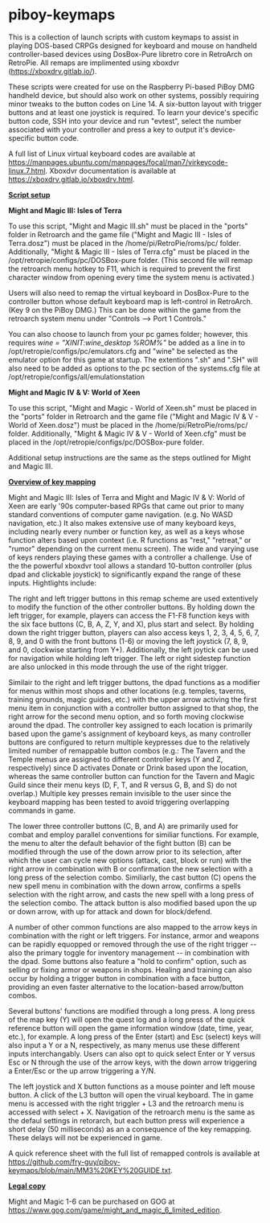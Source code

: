 # piboy-keymaps

This is a collection of launch scripts with custom keymaps to assist in playing DOS-based CRPGs designed for keyboard and mouse on handheld controller-based devices using DosBox-Pure libretro core in RetroArch on RetroPie. All remaps are implimented using xboxdvr (https://xboxdrv.gitlab.io/).

These scripts were created for use on the Raspberry Pi-based PiBoy DMG handheld device, but should also work on other systems, possibly requiring minor tweaks to the button codes on Line 14. A six-button layout with trigger buttons and at least one joystick is required. To learn your device's specific button code, SSH into your device and run "evtest", select the number associated with your controller and press a key to output it's device-specific button code.

A full list of Linux virtual keyboard codes are available at https://manpages.ubuntu.com/manpages/focal/man7/virkeycode-linux.7.html. Xboxdvr documentation is available at https://xboxdrv.gitlab.io/xboxdrv.html.

<u><b>Script setup</b></u>

<b>Might and Magic III: Isles of Terra</b>

To use this script, "Might and Magic III.sh" must be placed in the "ports" folder in Retroarch and the game file ("Might and Magic III - Isles of Terra.dosz") must be placed in the /home/pi/RetroPie/roms/pc/ folder. Additionally, "Might & Magic III - Isles of Terra.cfg" must be placed in the /opt/retropie/configs/pc/DOSBox-pure folder. (This second file will remap the retroarch menu hotkey to F11, which is required to prevent the first character window from opening every time the system menu is activated.) 

Users will also need to remap the virtual keyboard in DosBox-Pure to the controller button whose default keyboard map is left-control in RetroArch. (Key 9 on the PiBoy DMG.) This can be done within the game from the retroarch system menu under "Controls --> Port 1 Controls." 

You can also choose to launch from your pc games folder; however, this requires _wine = "XINIT:wine_desktop %ROM%"_ be added as a line in to /opt/retropie/configs/pc/emulators.cfg and "wine" be selected as the emulator option for this game at startup. The extentions ".sh" and ".SH" will also need to be added as options to the pc section of the systems.cfg file at /opt/retropie/configs/all/emulationstation

<b>Might and Magic IV & V: World of Xeen</b>

To use this script, "Might and Magic - World of Xeen.sh" must be placed in the "ports" folder in Retroarch and the game file ("Might and Magic IV & V - World of Xeen.dosz") must be placed in the /home/pi/RetroPie/roms/pc/ folder. Additionally, "Might & Magic IV & V - World of Xeen.cfg" must be placed in the /opt/retropie/configs/pc/DOSBox-pure folder. 

Additional setup instructions are the same as the steps outlined for Might and Magic III.

<u><b>Overview of key mapping</u></b>

Might and Magic III: Isles of Terra and Might and Magic IV & V: World of Xeen are early '90s computer-based RPGs that came out prior to many standard conventions of computer game navigation. (e.g. No WASD navigation, etc.) It also makes extensive use of many keyboard keys, including nearly every number or function key, as well as a keys whose function alters based upon context (i.e. R functions as "rest," "retreat," or "rumor" depending on the current menu screen). The wide and varying use of keys renders playing these games with a controller a challenge. Use of the the powerful xboxdvr tool allows a standard 10-button controller (plus dpad and clickable joystick) to significantly expand the range of these inputs. Hightlights include:

The right and left trigger buttons in this remap scheme are used extentively to modify the function of the other controller buttons. By holding down the left trigger, for example, players can access the F1-F8 function keys with the six face buttons (C, B, A, Z, Y, and X), plus start and select. By holding down the right trigger button, players can also access keys 1, 2, 3, 4, 5, 6, 7, 8, 9, and 0 with the front buttons (1-6) or moving the left joystick (7, 8, 9, and 0, clockwise starting from Y+). Additionally, the left joytick can  be used for navigation while holding left trigger. The left or right sidestep function are also unlocked in this mode through the use of the right trigger.

Similair to the right and left trigger buttons, the dpad functions as a modifier for menus within most shops and other locations (e.g. temples, taverns, training grounds, magic guides, etc.) with the upper arrow activing the first menu item in conjunction with a controller button assigned to that shop, the right arrow for the second menu option, and so forth moving clockwise around the dpad. The controller key assigned to each location is primarily based upon the game's assignment of keyboard keys, as many controller buttons are configured to return multiple keypresses due to the relatively limited number of remappable button combos (e.g.: The Tavern and the Temple menus are assigned to different controller keys (Y and Z, respectively) since D activates Donate or Drink based upon the location, whereas the same controller button can function for the Tavern and Magic Guild since their menu keys (D, F, T, and R versus G, B, and S) do not overlap.) Multiple key presses remain invisible to the user since the keyboard mapping has been tested to avoid triggering overlapping commands in game. 

The lower three controller buttons (C, B, and A) are primarily used for combat and employ parallel conventions for similiar functions. For example, the menu to alter the default behavior of the fight button (B) can be modified through the use of the down arrow prior to its selection, after which the user can cycle new options (attack, cast, block or run) with the right arrow in combination with B or confirmation the new selection with a long press of the selection combo. Similiarly, the cast button (C) opens the new spell menu in combination with the down arrow, confirms a spells selection with the right arrow, and casts the new spell with a long press of the selection combo. The attack button is also modified based upon the up or down arrow, with up for attack and down for block/defend.

A number of other common functions are also mapped to the arrow keys in combination with the right or left triggers. For instance, armor and weapons can be rapidly equopped or removed through the use of the right trigger -- also the primary toggle for inventory management -- in combination with the dpad. Some buttons also feature a "hold to confirm" option, such as selling or fixing armor or weapons in shops. Healing and training can also occur by holding a trigger button in combination with a face button, providing an even faster alternative to the location-based arrow/button combos.

Several buttons' functions are modified through a long press. A long press of the map key (Y) will open the quest log and a long press of the quick reference button will open the game information window (date, time, year, etc.), for example. A long press of the Enter (start) and Esc (select) keys will also input a Y or a N, respectively, as many menus use these different inputs interchangably. Users can also opt to quick select Enter or Y versus Esc or N through the use of the arrow keys, with the down arrow triggering a Enter/Esc or the up arrow triggering a Y/N.

The left joystick and X button functions as a mouse pointer and left mouse button. A click of the L3 button will open the virual keyboard. The in game menu is accessed with the right triggler + L3 and the retroarch menu is accessed with select + X. Navigation of the retroarch menu is the same as the defaul settings in retorarch, but each button press will experience a short delay (50 milliseconds) as an a consequence of the key remapping. These delays will not be experienced in game.

A quick reference sheet with the full list of remapped controls is available at https://github.com/fry-guy/piboy-keymaps/blob/main/MM3%20KEY%20GUIDE.txt.

<u><b>Legal copy</u></b>

Might and Magic 1-6 can be purchased on GOG at https://www.gog.com/game/might_and_magic_6_limited_edition.

